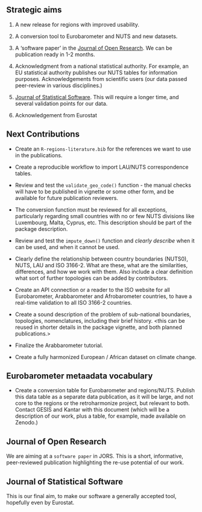 ## Strategic aims

1.  A new release for regions with improved usability.

2.  A conversion tool to Eurobarometer and NUTS and new datasets.

3.  A ‘software paper’ in the [Journal of Open Research](#jors). We can
    be publication ready in 1-2 months.

4.  Acknowledgment from a national statistical authority. For example,
    an EU statistical authority publishes our NUTS tables for
    information purposes. Acknowledgements from scientific users (our
    data passed peer-review in various disciplines.)

5.  [Journal of Statistical Software](#jss). This will require a longer
    time, and several validation points for our data.

6.  Acknowledgement from Eurostat

## Next Contributions

-   Create an `R-regions-literature.bib` for the references we want to
    use in the publications.

-   Create a reproducible workflow to import LAU/NUTS correspondence
    tables.

-   Review and test the `validate_geo_code()` function - the manual
    checks will have to be published in vignette or some other form, and
    be available for future publication reviewers.

-   The conversion function must be reviewed for all exceptions,
    particularly regarding small countries with no or few NUTS divisions
    like Luxembourg, Malta, Cyprus, etc. This description should be part
    of the package description.

-   Review and test the `impute_down()` function and *clearly describe*
    when it can be used, and when it cannot be used.

-   Clearly define the relationship between country boundaries (NUTS0),
    NUTS, LAU and ISO 3166-2. What are these, what are the similarities,
    differences, and how we work with them. Also include a clear
    definition what sort of further topologies can be added by
    contributors.

-   Create an API connection or a reader to the ISO website for all
    Eurobarometer, Arabbarometer and Afrobarometer countries, to have a
    real-time validation to all ISO 3166-2 countries.

-   Create a sound description of the problem of sub-national
    boundaries, topologies, nomenclatures, including their brief
    history. &lt;this can be reused in shorter details in the package
    vignette, and both planned publications.&gt;

-   Finalize the Arabbarometer tutorial.

-   Create a fully harmonized European / African dataset on climate
    change.

## Eurobarometer metaadata vocabulary

-   Create a conversion table for Eurobarometer and regions/NUTS.
    Publish this data table as a separate data publication, as it will
    be large, and not core to the regions or the retroharmonize project,
    but relevant to both. Contact GESIS and Kantar with this document
    (which will be a description of our work, plus a table, for example,
    made available on Zenodo.)

## Journal of Open Research

We are aiming at a `software paper` in JORS. This is a short,
informative, peer-reviewed publication highlighting the re-use potential
of our work.

## Journal of Statistical Software

This is our final aim, to make our software a generally accepted tool,
hopefully even by Eurostat.
